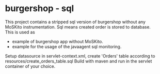 burgershop - sql
================

This project contains a stripped sql version of burgershop without any MoSKito instrumentation.
Sql means created order is stored to database.
This is used as
* example of burgershop app without MoSKito. 
* example for the usage of the javaagent sql monitoring.

Setup datasource in servlet-context.xml, create 'Orders' table according to resources/create_orders_table.sql
Build with maven and run in the servlet container of your choice.

 
